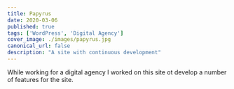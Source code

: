 ```yaml
---
title: Papyrus
date: 2020-03-06
published: true
tags: ['WordPress', 'Digital Agency']
cover_image: ./images/papyrus.jpg
canonical_url: false
description: "A site with continuous development"
---
```


While working for a digital agency I worked on this site ot develop a number of features for the site.